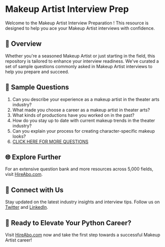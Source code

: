 # Makeup Artist Interview Prep

Welcome to the Makeup Artist Interview Preparation ! This resource is designed to help you ace your Makeup Artist interviews with confidence.

## 🚀 Overview

Whether you're a seasoned Makeup Artist or just starting in the field, this repository is tailored to enhance your interview readiness. We've curated a set of sample questions commonly asked in Makeup Artist interviews to help you prepare and succeed.

## 📝 Sample Questions

1. Can you describe your experience as a makeup artist in the theater arts industry?
2. What made you choose a career as a makeup artist in theater arts?
3. What kinds of productions have you worked on in the past?
4. How do you stay up to date with current makeup trends in the theater industry?
5. Can you explain your process for creating character-specific makeup looks?
6. [CLICK HERE FOR MORE QUESTIONS](https://hireabo.com/job/16_3_8/Makeup%20Artist)

## 🌐 Explore Further

For an extensive question bank and more resources across 5,000 fields, visit [HireAbo.com](https://www.hireabo.com).

## 📱 Connect with Us

Stay updated on the latest industry insights and interview tips. Follow us on [Twitter](https://twitter.com/hireabo) and [LinkedIn](https://www.linkedin.com/in/hire-abo-3609972a8/).

## 🚀 Ready to Elevate Your Python Career?

Visit [HireAbo.com](https://www.hireabo.com) now and take the first step towards a successful Makeup Artist career!